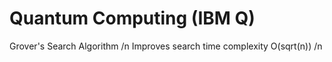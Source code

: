 # Quantum Computing (IBM Q)
Grover's Search Algorithm /n
Improves search time complexity O(sqrt(n)) /n

